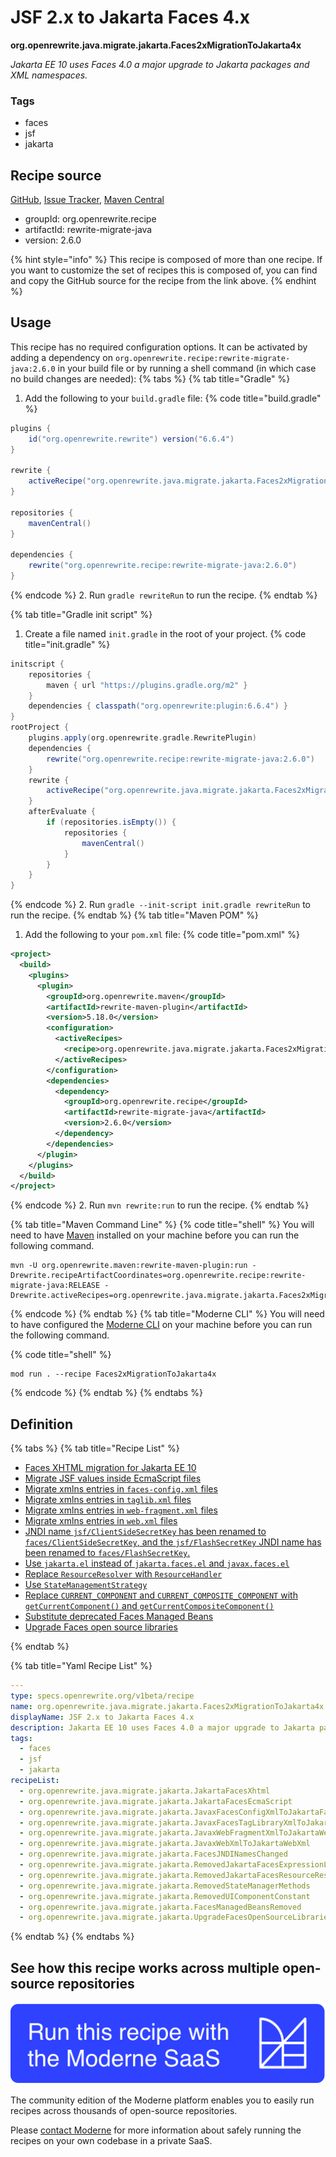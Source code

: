 # JSF 2.x to Jakarta Faces 4.x

**org.openrewrite.java.migrate.jakarta.Faces2xMigrationToJakarta4x**

_Jakarta EE 10 uses Faces 4.0 a major upgrade to Jakarta packages and XML namespaces._

### Tags

* faces
* jsf
* jakarta

## Recipe source

[GitHub](https://github.com/openrewrite/rewrite-migrate-java/blob/main/src/main/resources/META-INF/rewrite/jakarta-faces-4.yml), [Issue Tracker](https://github.com/openrewrite/rewrite-migrate-java/issues), [Maven Central](https://central.sonatype.com/artifact/org.openrewrite.recipe/rewrite-migrate-java/2.6.0/jar)

* groupId: org.openrewrite.recipe
* artifactId: rewrite-migrate-java
* version: 2.6.0

{% hint style="info" %}
This recipe is composed of more than one recipe. If you want to customize the set of recipes this is composed of, you can find and copy the GitHub source for the recipe from the link above.
{% endhint %}

## Usage

This recipe has no required configuration options. It can be activated by adding a dependency on `org.openrewrite.recipe:rewrite-migrate-java:2.6.0` in your build file or by running a shell command (in which case no build changes are needed): 
{% tabs %}
{% tab title="Gradle" %}
1. Add the following to your `build.gradle` file:
{% code title="build.gradle" %}
```groovy
plugins {
    id("org.openrewrite.rewrite") version("6.6.4")
}

rewrite {
    activeRecipe("org.openrewrite.java.migrate.jakarta.Faces2xMigrationToJakarta4x")
}

repositories {
    mavenCentral()
}

dependencies {
    rewrite("org.openrewrite.recipe:rewrite-migrate-java:2.6.0")
}
```
{% endcode %}
2. Run `gradle rewriteRun` to run the recipe.
{% endtab %}

{% tab title="Gradle init script" %}
1. Create a file named `init.gradle` in the root of your project.
{% code title="init.gradle" %}
```groovy
initscript {
    repositories {
        maven { url "https://plugins.gradle.org/m2" }
    }
    dependencies { classpath("org.openrewrite:plugin:6.6.4") }
}
rootProject {
    plugins.apply(org.openrewrite.gradle.RewritePlugin)
    dependencies {
        rewrite("org.openrewrite.recipe:rewrite-migrate-java:2.6.0")
    }
    rewrite {
        activeRecipe("org.openrewrite.java.migrate.jakarta.Faces2xMigrationToJakarta4x")
    }
    afterEvaluate {
        if (repositories.isEmpty()) {
            repositories {
                mavenCentral()
            }
        }
    }
}
```
{% endcode %}
2. Run `gradle --init-script init.gradle rewriteRun` to run the recipe.
{% endtab %}
{% tab title="Maven POM" %}
1. Add the following to your `pom.xml` file:
{% code title="pom.xml" %}
```xml
<project>
  <build>
    <plugins>
      <plugin>
        <groupId>org.openrewrite.maven</groupId>
        <artifactId>rewrite-maven-plugin</artifactId>
        <version>5.18.0</version>
        <configuration>
          <activeRecipes>
            <recipe>org.openrewrite.java.migrate.jakarta.Faces2xMigrationToJakarta4x</recipe>
          </activeRecipes>
        </configuration>
        <dependencies>
          <dependency>
            <groupId>org.openrewrite.recipe</groupId>
            <artifactId>rewrite-migrate-java</artifactId>
            <version>2.6.0</version>
          </dependency>
        </dependencies>
      </plugin>
    </plugins>
  </build>
</project>
```
{% endcode %}
2. Run `mvn rewrite:run` to run the recipe.
{% endtab %}

{% tab title="Maven Command Line" %}
{% code title="shell" %}
You will need to have [Maven](https://maven.apache.org/download.cgi) installed on your machine before you can run the following command.

```shell
mvn -U org.openrewrite.maven:rewrite-maven-plugin:run -Drewrite.recipeArtifactCoordinates=org.openrewrite.recipe:rewrite-migrate-java:RELEASE -Drewrite.activeRecipes=org.openrewrite.java.migrate.jakarta.Faces2xMigrationToJakarta4x
```
{% endcode %}
{% endtab %}
{% tab title="Moderne CLI" %}
You will need to have configured the [Moderne CLI](https://docs.moderne.io/moderne-cli/cli-intro) on your machine before you can run the following command.

{% code title="shell" %}
```shell
mod run . --recipe Faces2xMigrationToJakarta4x
```
{% endcode %}
{% endtab %}
{% endtabs %}

## Definition

{% tabs %}
{% tab title="Recipe List" %}
* [Faces XHTML migration for Jakarta EE 10](../../../java/migrate/jakarta/jakartafacesxhtml.md)
* [Migrate JSF values inside EcmaScript files](../../../java/migrate/jakarta/jakartafacesecmascript.md)
* [Migrate xmlns entries in `faces-config.xml` files](../../../java/migrate/jakarta/javaxfacesconfigxmltojakartafacesconfigxml.md)
* [Migrate xmlns entries in `taglib.xml` files](../../../java/migrate/jakarta/javaxfacestaglibraryxmltojakartafacestaglibraryxml.md)
* [Migrate xmlns entries in `web-fragment.xml` files](../../../java/migrate/jakarta/javaxwebfragmentxmltojakartawebfragmentxml.md)
* [Migrate xmlns entries in `web.xml` files](../../../java/migrate/jakarta/javaxwebxmltojakartawebxml.md)
* [JNDI name `jsf/ClientSideSecretKey` has been renamed to `faces/ClientSideSecretKey`, and the `jsf/FlashSecretKey` JNDI name has been renamed to `faces/FlashSecretKey`.](../../../java/migrate/jakarta/facesjndinameschanged.md)
* [Use `jakarta.el` instead of `jakarta.faces.el` and `javax.faces.el`](../../../java/migrate/jakarta/removedjakartafacesexpressionlanguageclasses.md)
* [Replace `ResourceResolver` with `ResourceHandler`](../../../java/migrate/jakarta/removedjakartafacesresourceresolver.md)
* [Use `StateManagementStrategy`](../../../java/migrate/jakarta/removedstatemanagermethods.md)
* [Replace `CURRENT_COMPONENT` and `CURRENT_COMPOSITE_COMPONENT` with `getCurrentComponent()` and `getCurrentCompositeComponent()`](../../../java/migrate/jakarta/removeduicomponentconstant.md)
* [Substitute deprecated Faces Managed Beans](../../../java/migrate/jakarta/facesmanagedbeansremoved.md)
* [Upgrade Faces open source libraries](../../../java/migrate/jakarta/upgradefacesopensourcelibraries.md)

{% endtab %}

{% tab title="Yaml Recipe List" %}
```yaml
---
type: specs.openrewrite.org/v1beta/recipe
name: org.openrewrite.java.migrate.jakarta.Faces2xMigrationToJakarta4x
displayName: JSF 2.x to Jakarta Faces 4.x
description: Jakarta EE 10 uses Faces 4.0 a major upgrade to Jakarta packages and XML namespaces.
tags:
  - faces
  - jsf
  - jakarta
recipeList:
  - org.openrewrite.java.migrate.jakarta.JakartaFacesXhtml
  - org.openrewrite.java.migrate.jakarta.JakartaFacesEcmaScript
  - org.openrewrite.java.migrate.jakarta.JavaxFacesConfigXmlToJakartaFacesConfigXml
  - org.openrewrite.java.migrate.jakarta.JavaxFacesTagLibraryXmlToJakartaFacesTagLibraryXml
  - org.openrewrite.java.migrate.jakarta.JavaxWebFragmentXmlToJakartaWebFragmentXml
  - org.openrewrite.java.migrate.jakarta.JavaxWebXmlToJakartaWebXml
  - org.openrewrite.java.migrate.jakarta.FacesJNDINamesChanged
  - org.openrewrite.java.migrate.jakarta.RemovedJakartaFacesExpressionLanguageClasses
  - org.openrewrite.java.migrate.jakarta.RemovedJakartaFacesResourceResolver
  - org.openrewrite.java.migrate.jakarta.RemovedStateManagerMethods
  - org.openrewrite.java.migrate.jakarta.RemovedUIComponentConstant
  - org.openrewrite.java.migrate.jakarta.FacesManagedBeansRemoved
  - org.openrewrite.java.migrate.jakarta.UpgradeFacesOpenSourceLibraries

```
{% endtab %}
{% endtabs %}

## See how this recipe works across multiple open-source repositories

[![Moderne Link Image](/.gitbook/assets/ModerneRecipeButton.png)](https://app.moderne.io/recipes/org.openrewrite.java.migrate.jakarta.Faces2xMigrationToJakarta4x)

The community edition of the Moderne platform enables you to easily run recipes across thousands of open-source repositories.

Please [contact Moderne](https://moderne.io/product) for more information about safely running the recipes on your own codebase in a private SaaS.
